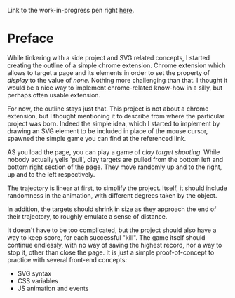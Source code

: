 Link to the work-in-progress pen right [here]().

# Preface 

While tinkering with a side project and SVG related concepts, I started creating the outline of a simple chrome extension. Chrome extension which allows to target a page and its elements in order to set the property of _display_ to the value of _none_. Nothing more challenging than that. I thought it would be a nice way to implement chrome-related know-how in a silly, but perhaps often usable extension.

For now, the outline stays just that. This project is not about a chrome extension, but I thought mentioning it to describe from where the particular project was born. Indeed the simple idea, which I started to implement by drawing an SVG element to be included in place of the mouse cursor, spawned the simple game you can find at the referenced link.

AS you load the page, you can play a game of _clay target shooting_. While nobody actually yells 'pull', clay targets are pulled from the bottom left and bottom right section of the page. They move randomly up and to the right, up and to the left respectively. 

The trajectory is linear at first, to simplify the project. Itself, it should include randomness in the animation, with different degrees taken by the object. 

In addition, the targets should shrink in size as they approach the end of their trajectory, to roughly emulate a sense of distance.

It doesn't have to be too complicated, but the project should also have a way to keep score, for each successful "kill". The game itself should continue endlessly, with no way of saving the highest record, nor a way to stop it, other than close the page. It is just a simple proof-of-concept to practice with several front-end concepts:

- SVG syntax
- CSS variables
- JS animation and events